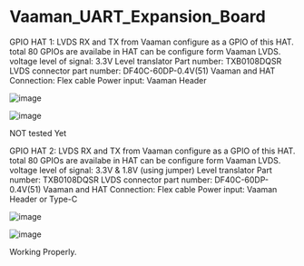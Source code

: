 # Vaaman_UART_Expansion_Board

GPIO HAT 1:
LVDS RX and TX from Vaaman configure as a GPIO of this HAT. total 80 GPIOs are availabe in HAT can be configure form Vaaman LVDS.
voltage level of signal: 3.3V
Level translator Part number: TXB0108DQSR
LVDS connector part number: DF40C-60DP-0.4V(51)
Vaaman and HAT Connection: Flex cable
Power input: Vaaman Header 

![image](https://github.com/user-attachments/assets/ea994702-ce77-4b5d-9f7b-48574e6a1030)

![image](https://github.com/user-attachments/assets/dbdf2c71-f1b3-4322-a309-10515b39eb29)

NOT tested Yet 

GPIO HAT 2:
LVDS RX and TX from Vaaman configure as a GPIO of this HAT. total 80 GPIOs are availabe in HAT can be configure form Vaaman LVDS.
voltage level of signal: 3.3V & 1.8V (using jumper)
Level translator Part number: TXB0108DQSR
LVDS connector part number: DF40C-60DP-0.4V(51)
Vaaman and HAT Connection: Flex cable
Power input: Vaaman Header or Type-C 

![image](https://github.com/user-attachments/assets/9c849b39-e5b9-42f3-86bd-52be6fc641c2)

![image](https://github.com/user-attachments/assets/16369205-f2b8-41c0-bf64-33aa1ef90c58)

Working Properly.

